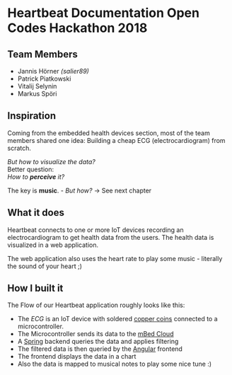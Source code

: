 # Heartbeat Documentation Open Codes Hackathon 2018

## Team Members
- Jannis Hörner _(salier89)_
- Patrick Piatkowski
- Vitalij Selynin
- Markus Spöri

## Inspiration
Coming from the embedded health devices section, most of the team members shared one idea: Building a cheap ECG (electrocardiogram) from scratch. 

*But how to visualize the data?* <br>
Better question:<br>
_How to **perceive** it?_

The key is **music**. - *But how?* -> See next chapter

## What it does
Heartbeat connects to one or more IoT devices recording an electrocardiogram to get health data from the users.
The health data is visualized in a web application.

The web application also uses the heart rate to play some music - literally the sound of your heart ;)

## How I built it
The Flow of our Heartbeat application roughly looks like this:

- The _ECG_ is an IoT device with soldered [copper coins](https://de.wikipedia.org/wiki/1-Cent-M%C3%BCnze) connected to a microcontroller. 
- The Microcontroller sends its data to the [mBed Cloud](https://www.mbed.com/)
- A [Spring](https://spring.io/) backend queries the data and applies filtering
- The filtered data is then queried by the [Angular](https://angular.io/) frontend
- The frontend displays the data in a chart
- Also the data is mapped to musical notes to play some nice tune :)

